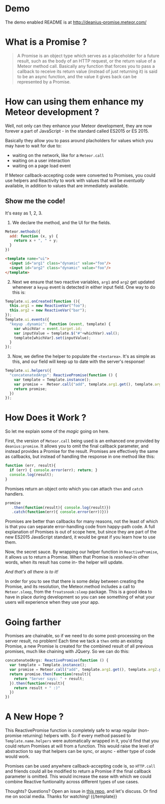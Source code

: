 # Demo
The demo enabled README is at http://deanius-promise.meteor.com/

# What is a Promise ?

> A Promise is an object type which serves as a placeholder for a future result, such as the body of an HTTP request, or the return value of a Meteor method call. Basically any function that forces you to pass a callback to receive its return value (instead of just returning it) is said to be an async function, and the value it gives back can be represented by a Promise.

# How can using them enhance my Meteor development ?

Well, not only can they enhance your Meteor development, they are now
forever a part of JavaScript - in the standard called ES2015 or ES 2015.

Basically they allow you to pass around placholders for values
which you may have to wait for due to:

  * waiting on the network, like for a `Meteor.call`
  * waiting on a user interaction
  * waiting on a page load event

If Meteor callback-accepting code were converted to Promises, you
could use helpers and Reactivity to work with values that will be
*eventually* available, in addition to values that are immediately available.

## Show me the code!

It's easy as 1, 2, 3.

1) We declare the method, and the UI for the fields.

```js
Meteor.methods({
  add: function (x, y) {
    return x + ", " + y;
  }
})
```
```html
<template name="ui">
  <input id="arg1" class="dynamic" value="foo"/>
  <input id="arg2" class="dynamic" value="foo"/>
</template>
```

2) Next we ensure that two reactive variables,
`arg1` and `arg2` get updated whenever a `keyup` event is detected in
either input field. One way to do this is:

```js
Template.ui.onCreated(function (){
  this.arg1 = new ReactiveVar("foo");
  this.arg2 = new ReactiveVar("bar");
});
Template.ui.events({
  "keyup .dynamic": function (event, template) {
    var whichVar = event.target.id;
    var inputValue = template.$("#"+whichVar).val();
    template[whichVar].set(inputValue);
  }
});
```

3) Now, we define the helper to populate the `<textarea>`. It's as simple
as this, and our field will keep up to date with the server's response!

```js
Template.ui.helpers({
  "concatenatedArgs": ReactivePromise(function () {
    var template = Template.instance();
    var promise =  Meteor.call("add", template.arg1.get(), template.arg2.get());
    return promise;
  })
});
```

# How Does it Work ?
So let me explain some of the *magic* going on here.

First, the version of `Meteor.call` being used is an enhanced one provided by `deanius:promise`. It allows you to omit the final callback parameter,
and instead provides a Promise for the result. Promises are effectively
the same as callbacks, but instead of handling the response in one method like this:

```js
function (err, result){
  if (err) { console.error(err); return; }
  console.log(result);
}
```

Promises return an object onto which you can attach `then` and `catch` handlers.
```js
promise
   .then(function(result){ console.log(result)})
   .catch(function(err){ console.error(err))}))
```

Promises are better than callbacks for many reasons, not the least of
which is that you can separate error-handling code from happy-path code.
A full explanation of Promises is out of scope here, but since they are
part of the new ES2015 JavaScript standard, it would be great if you learn
how to use them.

Now, the secret sauce. By wrapping our helper function in `ReactivePromise`, it allows us to return a Promise. When that Promise is *resolved*-in other words, when its result has come in- the helper will update.

*And that's all there is to it!*

In order for you to see that there is some delay between creating the
Promise, and its resolution, the Meteor.method includes a call to `Meteor.sleep`, from the `froatsnook:sleep` package. This is a good idea to have in place during development so you can see something of what
your users will experience when they use your app.

# Going farther

Promises are chainable, so if we need to do some post-processing on the
server result, no problem! Each time we tack a `then` onto an existing
Promise, a new Promise is created for the combined result of all previous
promises, much like chaining with JQuery. So we can do this:

```js
concatenatedArgs: ReactivePromise(function () {
  var template = Template.instance();
  var promise = Meteor.call("add", template.arg1.get(), template.arg2.get());
  return promise.then(function(result){
    return "Server says: " + result;
  }).then(function(result){
    return result + " :)"
  })
})
```

# A New Hope ?
This ReactivePromise function is completely safe to wrap regular (non-promise
returning) helpers with. So if every method passed to `Template.name.helpers` were automatically wrapped in it, you'd
find that you could return Promises at will from a function. This would raise the level of abstraction to say that helpers can be sync, or async - either type of code would work.

Promises can be used anywhere callback-accepting code is, so `HTTP.call`
and friends could all be modified to return a Promise if the final callback parameter is omitted. This would increase the ease with which
we could combine Reactive funtionality across different types of use cases.

Thoughts? Questions? Open an issue in [this repo](https://github.com/deanius/meteor-async-call-example), and let's discuss. Or find me on social media. Thanks for watching!
{{/template}}
